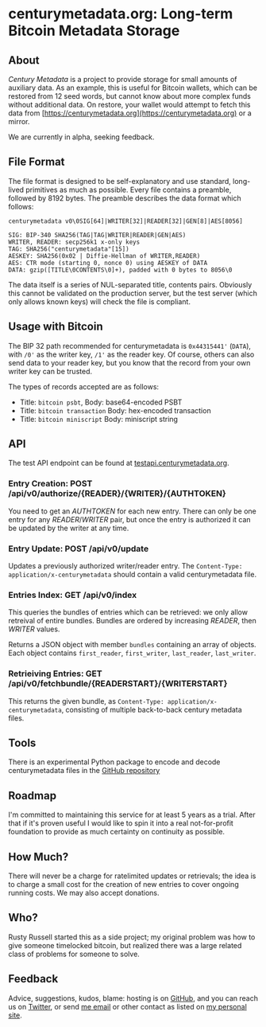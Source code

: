 # centurymetadata.org: Long-term Bitcoin Metadata Storage

## About

*Century Metadata* is a project to provide storage for small amounts
of auxiliary data.  As an example, this is useful for Bitcoin wallets,
which can be restored from 12 seed words, but cannot know about more
complex funds without additional data.  On restore, your wallet would attempt to
fetch this data from [https://centurymetadata.org](https://centurymetadata.org) or a mirror.

We are currently in alpha, seeking feedback.

## File Format

The file format is designed to be self-explanatory and use standard,
long-lived primitives as much as possible.  Every file contains a
preamble, followed by 8192 bytes.  The preamble describes the data
format which follows:

```
centurymetadata v0\0SIG[64]|WRITER[32]|READER[32]|GEN[8]|AES[8056]

SIG: BIP-340 SHA256(TAG|TAG|WRITER|READER|GEN|AES)
WRITER, READER: secp256k1 x-only keys
TAG: SHA256("centurymetadata"[15])
AESKEY: SHA256(0x02 | Diffie-Hellman of WRITER,READER)
AES: CTR mode (starting 0, nonce 0) using AESKEY of DATA
DATA: gzip([TITLE\0CONTENTS\0]+), padded with 0 bytes to 8056\0
```

The data itself is a series of NUL-separated title, contents pairs.
Obviously this cannot be validated on the production server, but the
test server (which only allows known keys) will check the file is
compliant.

## Usage with Bitcoin

The BIP 32 path recommended for centurymetadata is `0x44315441'`
(`DATA`), with `/0'` as the writer key,
`/1'` as the reader key.  Of course, others can also send data
to your reader key, but you know that the record from your own writer
key can be trusted. 

The types of records accepted are as follows:

* Title: `bitcoin psbt`, Body: base64-encoded PSBT
* Title: `bitcoin transaction` Body: hex-encoded transaction
* Title: `bitcoin miniscript` Body: miniscript string

## API

The test API endpoint can be found at [testapi.centurymetadata.org](https://testapi.centurymetadata.org/api/v0).

### Entry Creation: POST /api/v0/authorize/{READER}/{WRITER}/{AUTHTOKEN}

You need to get an *AUTHTOKEN* for each new entry.  There can only be
one entry for any *READER*/*WRITER* pair, but once the entry is
authorized it can be updated by the writer at any time.

### Entry Update: POST /api/v0/update

Updates a previously authorized writer/reader entry.  The
`Content-Type: application/x-centurymetadata` should contain a valid
centurymetadata file.

### Entries Index: GET /api/v0/index

This queries the bundles of entries which can be retrieved: we only
allow retreival of entire bundles.  Bundles are ordered by increasing
*READER*, then *WRITER* values.

Returns a JSON object with member `bundles` containing an
array of objects.  Each object contains `first_reader`,
`first_writer`, `last_reader`, `last_writer`.

### Retrieiving Entries: GET /api/v0/fetchbundle/{READERSTART}/{WRITERSTART}

This returns the given bundle, as `Content-Type: application/x-centurymetadata`, consisting of multiple back-to-back
century metadata files.

## Tools

There is an experimental Python package to encode and decode
centurymetadata files in the [GitHub repository](https://github.com/rustyrussell/centurymetadata)

## Roadmap

I'm committed to maintaining this service for at least 5 years
as a trial.  After that if it's proven useful I would like to
spin it into a real not-for-profit foundation to provide as much
certainty on continuity as possible.

## How Much?

There will never be a charge for ratelimited updates or retrievals;
the idea is to charge a small cost for the creation of new entries to
cover ongoing running costs.  We may also accept donations.

## Who?

Rusty Russell started this as a side project; my original problem was
how to give someone timelocked bitcoin, but realized there was a large
related class of problems for someone to solve.

## Feedback

Advice, suggestions, kudos, blame: hosting is on [GitHub](https://github.com/rustyrussell/centurymetadata), and you can reach us on [Twitter](https://twitter.com/centurymetadata), or send
[me email](mailto:rusty@rustcorp.com.au) or other contact as listed on 
[my personal site](https://rusty.ozlabs.org).
